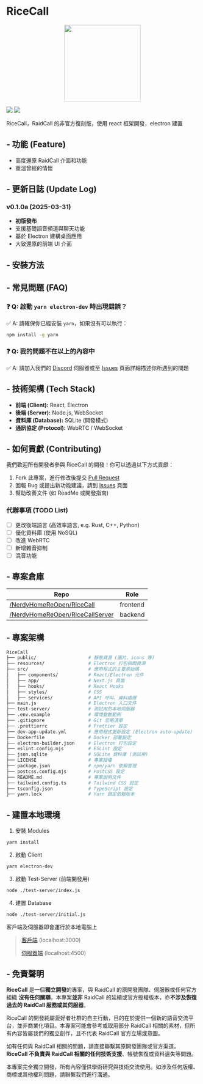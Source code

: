 # RiceCall 
<div align="center">
  <img src="https://github.com/user-attachments/assets/74f23cae-f3aa-4deb-bbd1-72290d9193f3" width="200px" align="center">
</div>

<img src="https://img.shields.io/badge/Join-Discord-blue?logo=discord&link=https%3A%2F%2Fdiscord.gg%2FadCWzv6wwS"/> <img src="https://img.shields.io/badge/Current_Version-v0.1.0a-green"/>

RiceCall，RaidCall 的非官方復刻版，使用 react 框架開發，electron 建置

## - 功能 (Feature)
- 高度還原 RaidCall 介面和功能
- 重溫曾經的情懷

## - 更新日誌 (Update Log)
### v0.1.0a (2025-03-31)
- **初版發布** 
- 支援基礎語音頻道與聊天功能
- 基於 Electron 建構桌面應用
- 大致還原的前端 UI 介面

## - 安裝方法

## - 常見問題 (FAQ)
### ❓ Q: 啟動 `yarn electron-dev` 時出現錯誤？
✅ A: 請確保你已經安裝 `yarn`，如果沒有可以執行：
```bash
npm install -g yarn
```
### ❓ Q: 我的問題不在以上的內容中
✅ A: 請加入我們的 [Discord](https://discord.gg/adCWzv6wwS) 伺服器或至 [Issues](https://github.com/NerdyHomeReOpen/RiceCall/issues) 頁面詳細描述你所遇到的問題


## - 技術架構 (Tech Stack)
- **前端 (Client):** React, Electron
- **後端 (Server):** Node.js, WebSocket
- **資料庫 (Database):** SQLite (開發模式)
- **通訊協定 (Protocol):** WebRTC / WebSocket

## - 如何貢獻 (Contributing)
我們歡迎所有開發者參與 RiceCall 的開發！你可以透過以下方式貢獻：
1. Fork 此專案，進行修改後提交 [Pull Request](https://github.com/NerdyHomeReOpen/RiceCall/pulls)
2. 回報 Bug 或提出新功能建議，請到 [Issues](https://github.com/NerdyHomeReOpen/RiceCall/issues) 頁面
3. 幫助改善文件 (如 ReadMe 或開發指南)

### 代辦事項 (TODO List)
- [ ] 更改後端語言 (高效率語言, e.g. Rust, C++, Python)
- [ ] 優化資料庫 (使用 NoSQL)
- [ ] 改進 WebRTC
- [ ] 新增雜音抑制
- [ ] 混音功能

## - 專案倉庫
| Repo        | Role                 |
| ------------- | -------------------- |
| [/NerdyHomeReOpen/RiceCall](https://github.com/NerdyHomeReOpen/RiceCall) | frontend |
| [/NerdyHomeReOpen/RiceCallServer](https://github.com/NerdyHomeReOpen/RiceCall/tree/Websocket) | backend |

## - 專案架構
```bash
RiceCall
├── public/                   # 靜態資源 (圖片、icons 等)
├── resources/                # Electron 打包相關資源
├── src/                      # 應用程式的主要原始碼
│   ├── components/           # React/Electron 元件
│   ├── app/                  # Next.js 頁面
│   ├── hooks/                # React Hooks
│   ├── styles/               # CSS
│   ├── services/             # API 呼叫、資料處理
├── main.js                   # Electron 入口文件
├── test-server/              # 測試用的本地伺服器
├── .env.example              # 環境變數範例
├── .gitignore                # Git 忽略清單
├── .prettierrc               # Prettier 設定
├── dev-app-update.yml        # 應用程式更新設定 (Electron auto-update)
├── Dockerfile                # Docker 部署設定
├── electron-builder.json     # Electron 打包設定
├── eslint.config.mjs         # ESLint 設定
├── json.sqlite               # SQLite 資料庫 (測試用)
├── LICENSE                   # 專案授權
├── package.json              # npm/yarn 依賴管理
├── postcss.config.mjs        # PostCSS 設定
├── README.md                 # 專案說明文件
├── tailwind.config.ts        # Tailwind CSS 設定
├── tsconfig.json             # TypeScript 設定
├── yarn.lock                 # Yarn 鎖定依賴版本
```

## - 建置本地環境

1. 安裝 Modules
```bash
yarn install
```

2. 啟動 Client
```bash
yarn electron-dev
```

3. 啟動 Test-Server (前端開發用)
```bash
node ./test-server/index.js
```

4. 建置 Database
```bash
node ./test-server/initial.js
```

客戶端及伺服器即會運行於本地電腦上

> [客戶端](localhost:3000) (localhost:3000)
>
> [伺服器端](localhost:4500) (localhost:4500)

## - 免責聲明

**RiceCall** 是一個**獨立開發**的專案，與 RaidCall 的原開發團隊、伺服器或任何官方組織 **沒有任何關聯**。本專案**並非** RaidCall 的延續或官方授權版本，亦**不涉及恢復過去的 RaidCall 服務或其伺服器**。

RiceCall 的開發純屬愛好者社群的自主行動，目的在於提供一個新的語音交流平台，並非商業化項目。本專案可能會參考或取用部分 RaidCall 相關的素材，但所有內容皆屬我們的獨立創作，且不代表 RaidCall 官方立場或意圖。

如有任何與 RaidCall 相關的問題，請直接聯繫其原開發團隊或官方渠道。**RiceCall 不負責與 RaidCall 相關的任何技術支援**、帳號恢復或資料遺失等問題。

本專案完全獨立開發，所有內容僅供學術研究與技術交流使用。如涉及任何版權、商標或其他權利問題，請聯繫我們進行溝通。
